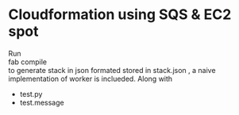 # Cloudformation using SQS & EC2 spot 

Run     
         fab compile  
to generate stack in json formated stored in stack.json , a naive implementation of worker is inclueded.
Along with 
* test.py 
* test.message
